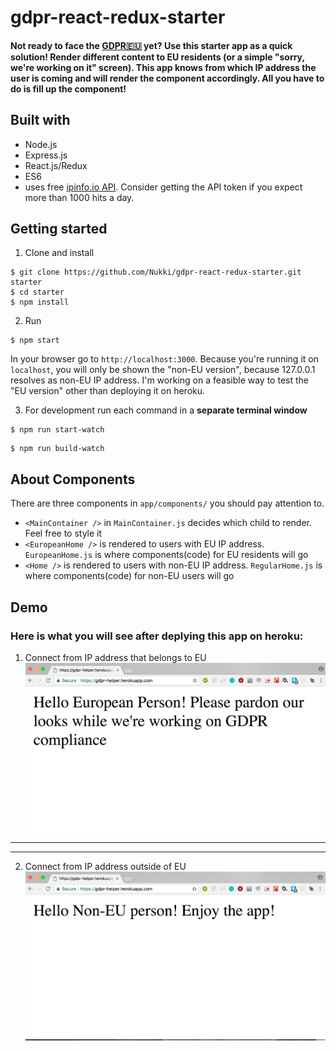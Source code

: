 gdpr-react-redux-starter
========================

#### Not ready to face the [GDPR🇪🇺](https://www.eugdpr.org/) yet? Use this starter app as a quick solution! Render different content to EU residents (or a simple "sorry, we're working on it" screen). This app knows from which IP address the user is coming and will render the component accordingly. All you have to do is fill up the component!

## Built with
* Node.js
* Express.js
* React.js/Redux
* ES6
* uses free [ipinfo.io API](https://ipinfo.io/). Consider getting the API token if you expect more than 1000 hits a day.
## Getting started
1. Clone and install
```
$ git clone https://github.com/Nukki/gdpr-react-redux-starter.git starter
$ cd starter
$ npm install
```
2. Run 
```
$ npm start 
```
In your browser go to `http://localhost:3000`.
Because you're running it on `localhost`, you will only be shown the "non-EU version", because 127.0.0.1 resolves as non-EU IP address. I'm working on a feasible way to test the "EU version" other than deploying it on heroku.

3. For development run each command in a **separate terminal window**
```
$ npm run start-watch
```

```
$ npm run build-watch
```
## About Components

There are three components in `app/components/` you should pay attention to.
* `<MainContainer />` in `MainContainer.js` decides which child to render. Feel free to style it
* `<EuropeanHome />` is rendered to users with EU IP address. `EuropeanHome.js` is where components(code) for EU residents will go
* `<Home />` is rendered to users with non-EU IP address. `RegularHome.js` is where components(code) for non-EU users will go


## Demo

### Here is what you will see after deplying this app on heroku:

1. Connect from IP address that belongs to EU
![alt text](screenshots/from_eu.png "Browser from EU")
***
***
2. Connect from IP address outside of EU 
![alt text](screenshots/not_from_eu.png "Browser from outside EU")
